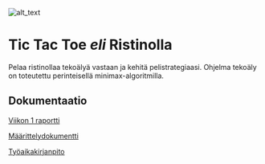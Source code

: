 ![alt_text](https://media.giphy.com/media/3ogwFPVMxC8pu6I2is/giphy.gif)

# Tic Tac Toe *eli* Ristinolla

Pelaa ristinollaa tekoälyä vastaan ja kehitä pelistrategiaasi. Ohjelma tekoäly on toteutettu perinteisellä minimax-algoritmilla.

## Dokumentaatio

[Viikon 1 raportti](https://github.com/puuro-maria/TicTacToe/blob/master/dokumentaatio/viikkoraportit/viikko1.md)

[Määrittelydokumentti](https://github.com/puuro-maria/TicTacToe/blob/master/dokumentaatio/maarittelydokumentti.md)

[Työaikakirjanpito](https://github.com/puuro-maria/TicTacToe/blob/master/dokumentaatio/viikkoraportit/tyoaikakirjanpito.md)
